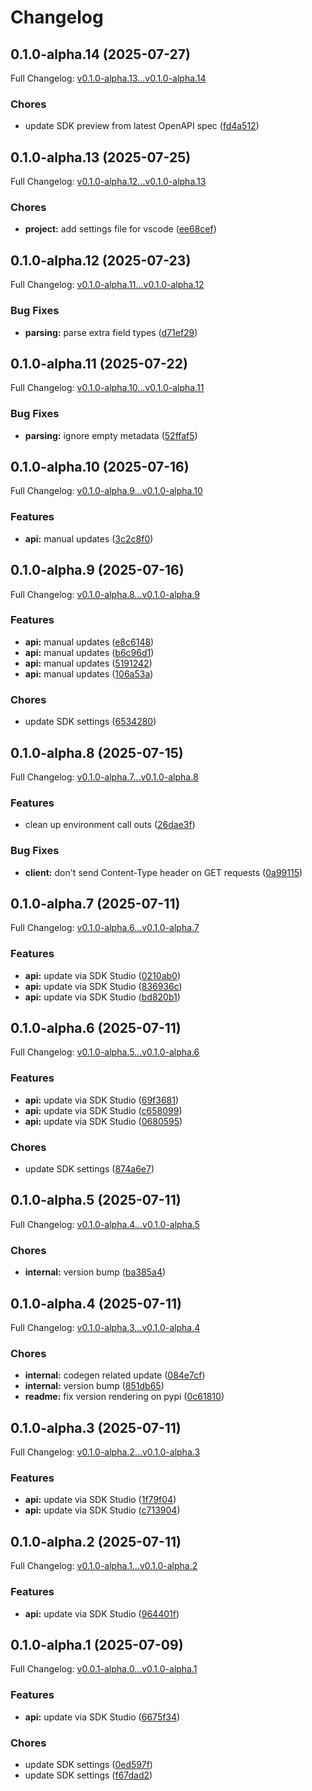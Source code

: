 # Changelog

## 0.1.0-alpha.14 (2025-07-27)

Full Changelog: [v0.1.0-alpha.13...v0.1.0-alpha.14](https://github.com/greenflash-ai/python/compare/v0.1.0-alpha.13...v0.1.0-alpha.14)

### Chores

* update SDK preview from latest OpenAPI spec ([fd4a512](https://github.com/greenflash-ai/python/commit/fd4a512fb2bd72770be95f14655af007bbcea992))

## 0.1.0-alpha.13 (2025-07-25)

Full Changelog: [v0.1.0-alpha.12...v0.1.0-alpha.13](https://github.com/greenflash-ai/python/compare/v0.1.0-alpha.12...v0.1.0-alpha.13)

### Chores

* **project:** add settings file for vscode ([ee68cef](https://github.com/greenflash-ai/python/commit/ee68cef4af865b09b76ee193c4123bee50ef7a78))

## 0.1.0-alpha.12 (2025-07-23)

Full Changelog: [v0.1.0-alpha.11...v0.1.0-alpha.12](https://github.com/greenflash-ai/python/compare/v0.1.0-alpha.11...v0.1.0-alpha.12)

### Bug Fixes

* **parsing:** parse extra field types ([d71ef29](https://github.com/greenflash-ai/python/commit/d71ef29551c3e051a0bd9441ac4e6539ce12aa0e))

## 0.1.0-alpha.11 (2025-07-22)

Full Changelog: [v0.1.0-alpha.10...v0.1.0-alpha.11](https://github.com/greenflash-ai/python/compare/v0.1.0-alpha.10...v0.1.0-alpha.11)

### Bug Fixes

* **parsing:** ignore empty metadata ([52ffaf5](https://github.com/greenflash-ai/python/commit/52ffaf52a8a9549ea31ab90258172f7dad29dff2))

## 0.1.0-alpha.10 (2025-07-16)

Full Changelog: [v0.1.0-alpha.9...v0.1.0-alpha.10](https://github.com/greenflash-ai/python/compare/v0.1.0-alpha.9...v0.1.0-alpha.10)

### Features

* **api:** manual updates ([3c2c8f0](https://github.com/greenflash-ai/python/commit/3c2c8f06e3857e66a7b69862408d8801657ce659))

## 0.1.0-alpha.9 (2025-07-16)

Full Changelog: [v0.1.0-alpha.8...v0.1.0-alpha.9](https://github.com/greenflash-ai/python/compare/v0.1.0-alpha.8...v0.1.0-alpha.9)

### Features

* **api:** manual updates ([e8c6148](https://github.com/greenflash-ai/python/commit/e8c61489e7d62904e3374ca758e2a0598f682702))
* **api:** manual updates ([b6c96d1](https://github.com/greenflash-ai/python/commit/b6c96d178ee487d96a3e7f7ac76618cc2a63241f))
* **api:** manual updates ([5191242](https://github.com/greenflash-ai/python/commit/5191242eec24b127b45c685dee713ac594ffc94c))
* **api:** manual updates ([106a53a](https://github.com/greenflash-ai/python/commit/106a53a65052605b46a881148e3e58180bc1b6cf))


### Chores

* update SDK settings ([6534280](https://github.com/greenflash-ai/python/commit/65342808d7b94310c586eaf03fbf95fcb519b62e))

## 0.1.0-alpha.8 (2025-07-15)

Full Changelog: [v0.1.0-alpha.7...v0.1.0-alpha.8](https://github.com/greenflash-ai/python/compare/v0.1.0-alpha.7...v0.1.0-alpha.8)

### Features

* clean up environment call outs ([26dae3f](https://github.com/greenflash-ai/python/commit/26dae3f89b18c9fd0e2a8cb67c06e41dac85b78d))


### Bug Fixes

* **client:** don't send Content-Type header on GET requests ([0a99115](https://github.com/greenflash-ai/python/commit/0a9911546ece38d7291bacd6bfd2c20cd93f83fc))

## 0.1.0-alpha.7 (2025-07-11)

Full Changelog: [v0.1.0-alpha.6...v0.1.0-alpha.7](https://github.com/greenflash-ai/python/compare/v0.1.0-alpha.6...v0.1.0-alpha.7)

### Features

* **api:** update via SDK Studio ([0210ab0](https://github.com/greenflash-ai/python/commit/0210ab0278c2b3671ffda8739ca86fceca4329a0))
* **api:** update via SDK Studio ([836936c](https://github.com/greenflash-ai/python/commit/836936c7d4ba33e3b3d505825a109cdca3fca052))
* **api:** update via SDK Studio ([bd820b1](https://github.com/greenflash-ai/python/commit/bd820b145c606529e0c417941ca846e9f584582a))

## 0.1.0-alpha.6 (2025-07-11)

Full Changelog: [v0.1.0-alpha.5...v0.1.0-alpha.6](https://github.com/greenflash-ai/python/compare/v0.1.0-alpha.5...v0.1.0-alpha.6)

### Features

* **api:** update via SDK Studio ([69f3681](https://github.com/greenflash-ai/python/commit/69f368198a3db3c17ab739a565e6689f3f9e9e52))
* **api:** update via SDK Studio ([c658099](https://github.com/greenflash-ai/python/commit/c658099d8d4375b0aa82dd13c8fb510aad202dfe))
* **api:** update via SDK Studio ([0680595](https://github.com/greenflash-ai/python/commit/06805958d60a1c1466ca1e296191999470431a4e))


### Chores

* update SDK settings ([874a6e7](https://github.com/greenflash-ai/python/commit/874a6e71bdc746659737dac133fb01fe251074e7))

## 0.1.0-alpha.5 (2025-07-11)

Full Changelog: [v0.1.0-alpha.4...v0.1.0-alpha.5](https://github.com/greenflash-ai/python/compare/v0.1.0-alpha.4...v0.1.0-alpha.5)

### Chores

* **internal:** version bump ([ba385a4](https://github.com/greenflash-ai/python/commit/ba385a4c4f4f35c7f0c37eed452d1a606aed3758))

## 0.1.0-alpha.4 (2025-07-11)

Full Changelog: [v0.1.0-alpha.3...v0.1.0-alpha.4](https://github.com/greenflash-ai/python/compare/v0.1.0-alpha.3...v0.1.0-alpha.4)

### Chores

* **internal:** codegen related update ([084e7cf](https://github.com/greenflash-ai/python/commit/084e7cf7b896d1b965d4e78b9693c61bc277ab6b))
* **internal:** version bump ([851db65](https://github.com/greenflash-ai/python/commit/851db6588128dd72d9f6dfd284872df1daf9c5aa))
* **readme:** fix version rendering on pypi ([0c61810](https://github.com/greenflash-ai/python/commit/0c61810050e91daf95abfdf1c41dee883eddd0c3))

## 0.1.0-alpha.3 (2025-07-11)

Full Changelog: [v0.1.0-alpha.2...v0.1.0-alpha.3](https://github.com/greenflash-ai/python/compare/v0.1.0-alpha.2...v0.1.0-alpha.3)

### Features

* **api:** update via SDK Studio ([1f79f04](https://github.com/greenflash-ai/python/commit/1f79f0435f81adbb6dea933e848e494c87129b15))
* **api:** update via SDK Studio ([c713904](https://github.com/greenflash-ai/python/commit/c7139040e0ad0a006a9eef001400273b86e3f4ee))

## 0.1.0-alpha.2 (2025-07-11)

Full Changelog: [v0.1.0-alpha.1...v0.1.0-alpha.2](https://github.com/greenflash-ai/python/compare/v0.1.0-alpha.1...v0.1.0-alpha.2)

### Features

* **api:** update via SDK Studio ([964401f](https://github.com/greenflash-ai/python/commit/964401fc840c7d188f5125ff1f6a12e787d85ad4))

## 0.1.0-alpha.1 (2025-07-09)

Full Changelog: [v0.0.1-alpha.0...v0.1.0-alpha.1](https://github.com/greenflash-ai/python/compare/v0.0.1-alpha.0...v0.1.0-alpha.1)

### Features

* **api:** update via SDK Studio ([6675f34](https://github.com/greenflash-ai/python/commit/6675f34410ea25b5251e3815114073b0a70de4ce))


### Chores

* update SDK settings ([0ed597f](https://github.com/greenflash-ai/python/commit/0ed597fa0c193b51228497dcb5c0cd732135e1f0))
* update SDK settings ([f67dad2](https://github.com/greenflash-ai/python/commit/f67dad26f22148bfe122e939b7bc6c4bf904a7d7))
